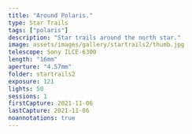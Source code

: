 ```yaml
---
title: "Around Polaris."
type: Star Trails
tags: ["polaris"]
description: "Star trails around the north star."
image: assets/images/gallery/startrails2/thumb.jpg
telescope: Sony ILCE-6300
length: "16mm"
aperture: "4.57mm"
folder: startrails2
exposure: 121
lights: 50
sessions: 1
firstCapture: 2021-11-06
lastCapture: 2021-11-06
noannotations: true
---
```


